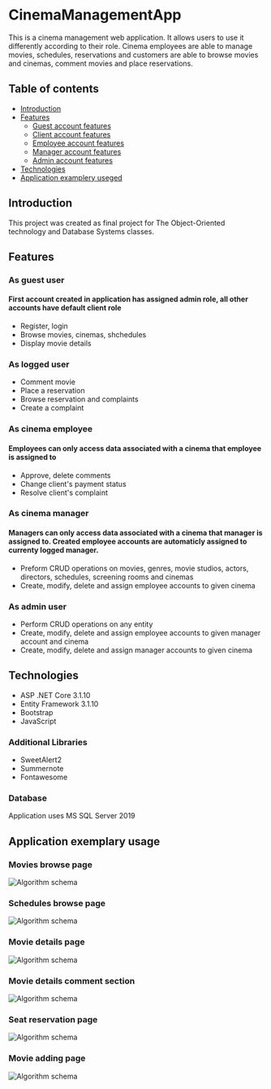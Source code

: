 # CinemaManagementApp
This is a cinema management web application. It allows users to use it differently according to their role. 
Cinema employees are able to manage movies, schedules, reservations and customers are able to browse movies and cinemas, comment movies and place  reservations.
## Table of contents
* [Introduction](#introduction)
* [Features](#features)
  * [Guest account features](#as-guest-user)
  * [Client account features](#as-logged-user)
  * [Employee account features](#as-cinema-employee)
  * [Manager account features](#as-cinema-manager)
  * [Admin account features](#as-admin-user)
* [Technologies](#technologies)
* [Application examplery useged](#application-examplery-useged)
## Introduction
This project was created as final project for The Object-Oriented technology and Database Systems classes.
## Features
### As guest user
#### First account created in application has assigned admin role, all other accounts have default client role
* Register, login
* Browse movies, cinemas, shchedules
* Display movie details
### As logged user
* Comment movie
* Place a reservation
* Browse reservation and complaints
* Create a complaint
### As cinema employee
#### Employees can only access data associated with a cinema that employee is assigned to
* Approve, delete comments
* Change client's payment status
* Resolve client's complaint
### As cinema manager
#### Managers can only access data associated with a cinema that manager is assigned to. Created employee accounts are automaticly assigned to currenty logged manager.
* Preform CRUD operations on movies, genres, movie studios, actors, directors, schedules, screening rooms and cinemas
* Create, modify, delete and assign employee accounts to given cinema
### As admin user
* Perform CRUD operations on any entity
* Create, modify, delete and assign employee accounts to given manager account and cinema
* Create, modify, delete and assign manager accounts to given cinema
## Technologies
* ASP .NET Core 3.1.10
* Entity Framework 3.1.10
* Bootstrap
* JavaScript
### Additional Libraries
* SweetAlert2
* Summernote
* Fontawesome
### Database
Application uses MS SQL Server 2019
## Application exemplary usage
### Movies browse page
![Algorithm schema](./screenshots/browse.jpg)
### Schedules browse page
![Algorithm schema](./screenshots/schedules.jpg)
### Movie details page
![Algorithm schema](./screenshots/details.jpg)
### Movie details comment section
![Algorithm schema](./screenshots/comment.jpg)
### Seat reservation page
![Algorithm schema](./screenshots/seats.jpg)
### Movie adding page
![Algorithm schema](./screenshots/add.jpg)
